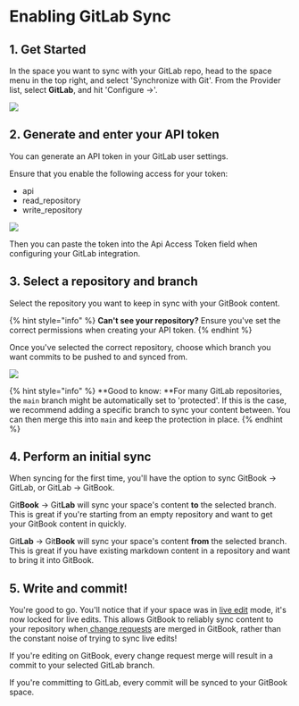 # Enabling GitLab Sync

## 1. Get Started

In the space you want to sync with your GitLab repo, head to the space menu in the top right, and select 'Synchronize with Git'. From the Provider list, select **GitLab**, and hit 'Configure ->'.

![](<../../.gitbook/assets/Git Sync – GitLab.png>)

## 2. Generate and enter your API token

You can generate an API token in your GitLab user settings.

Ensure that you enable the following access for your token:

* api
* read_repository
* write_repository

![](<../../.gitbook/assets/Git Sync – GitLab Config.png>)

Then you can paste the token into the Api Access Token field when configuring your GitLab integration.

## 3. Select a repository and branch

Select the repository you want to keep in sync with your GitBook content.

{% hint style="info" %}
**Can't see your repository?** Ensure you've set the correct permissions when creating your API token.
{% endhint %}

Once you've selected the correct repository, choose which branch you want commits to be pushed to and synced from.

![](<../../.gitbook/assets/Git Sync – GitLab Filled.png>)

{% hint style="info" %}
**Good to know: **For many GitLab repositories, the `main` branch might be automatically set to 'protected'. If this is the case, we recommend adding a specific branch to sync your content between. You can then merge this into `main` and keep the protection in place.
{% endhint %}

## 4. Perform an initial sync

When syncing for the first time, you'll have the option to sync GitBook -> GitLab, or GitLab -> GitBook. 

Git**Book** -> Git**Lab** will sync your space's content **to** the selected branch. This is great if you're starting from an empty repository and want to get your GitBook content in quickly.

Git**Lab** -> Git**Book** will sync your space's content **from** the selected branch. This is great if you have existing markdown content in a repository and want to bring it into GitBook.

## 5. Write and commit!

You're good to go. You'll notice that if your space was in [live edit](../../editing-content/editing-pages/live-edits-and-real-time-collaboration.md) mode, it's now locked for live edits. This allows GitBook to reliably sync content to your repository when[ change requests](../../editing-content/editing-pages/change-requests.md) are merged in GitBook, rather than the constant noise of trying to sync live edits!

If you're editing on GitBook, every change request merge will result in a commit to your selected GitLab branch.

If you're committing to GitLab, every commit will be synced to your GitBook space.
